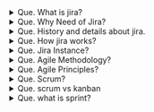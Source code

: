 <details>
<summary>
Que. What is jira?
</summary>
Ans. Project management tool
    - Track project work status.
    - Track Bug and issues.
    - Team work and time tracking.
    - etc..
</details>


<details>
<summary>
Que. Why Need of Jira?
</summary>
Ans. - one step solution for project management.
     - no need to make excel and other doccumemnts.
     - project work and bugs can manage easily.
     - Team can communicate over the project.
     - Multiple projects can handle.
     - Charts and graphs will help the project progress.
</details>


<details>
<summary>
Que. History and details about jira.
</summary>
Ans. - Jira is developed by Atlassian.
     - bitbucket, jira and confluence are developed by Atlassian.
     - jira Products:
       a). Jira Work Management
       b). Jira Software
       c). Jira Service Management
</details>


<details>
<summary>
Que. How jira works?
</summary>
    <img src="./assets/jsoftware_workflow.png" alt="workflow">
</details>


<details>
<summary>
 Que. Jira Instance?
</summary>
Ans. - Cloud instance
     - Server instance

        Cloud instance: 
          - setup jira on atlassian.com(jira cloud only).
          - No server cost and no security code.
          - No need to update time to time.
          - Best for learning.
        Server instance:
          - setup jira software on your server.
          - eg. jira.yourdomain.com
          - need to manage and update time to time.
          - if your have big team and big project then must use server instance.
</details>


<details>
  <summary>
    Que. Agile Methodology?
  </summary>
  Ans. It is a way to manage a project by breaking it up into sevarl phases.
  examples:
    - make a plan for 15 days.
    - development for plan
    - test project according to the plan.
    - make feedback from the customer.
    - start next plan.

</details>


<details>
  <summary>
    Que. Agile Principles?
  </summary>
  Ans. there are 12 principles
    - satisfy the customer.
    - welcome changing requirements.
    - deliver working software frequently.
    - bussiness works with developers daily.
    - builds project around motivated individuals.
    - face-to-face conversation best.
    - working software matters.
    - constant pace.
    - high quality code is faster.
    - maximize work not done.
    - self-organizing teams deliver quality.
    - feedback loops used to improve.

    # Agile Alternatives
     - waterfall methodology.
     - rapid development.
     - lean etc.

</details>


<details>
  <summary>
    Que. Scrum?
  </summary>
  Ans. - scrum is a framework of agile methodoloy.
       - helps teams structure and manage their work through a set of values.

       Basic rules of scrum.
        - Every sprint is four weeks or less duration.
        - there are no breaks between sprints.
        - the intention of every sprint is "potentially shippable" software.
        - everry sprint include sprint review for stakeholder feedback on the product.
      
      Roles in scrum:
        - product owner.
        - scrum master.
        - development team members.
</details>


<details>
  <summary>
    Que. scrum vs kanban
  </summary>
    Ans. <img src="./assets/scrum_vs_kanban.png" alt="scrum_vs_kanban">
</details>


<details>
  <summary>
    Que. what is sprint? 
  </summary>
  Ans. A sprint is short, time-boxed period when a scrum team works to complete a set of amount of work.
      sprint duration should be less than 4 weeks. 
</details>